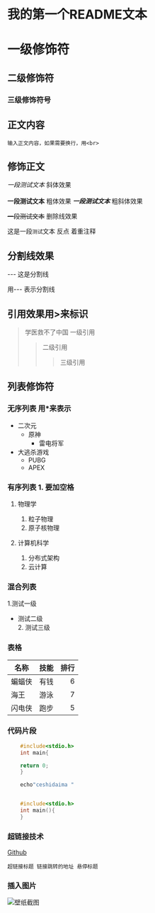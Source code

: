 # 我的第一个README文本
# 一级修饰符
## 二级修饰符
### 三级修饰符号

## 正文内容
	输入正文内容，如果需要换行，用<br>

## 修饰正文
	
*一段测试文本*		斜体效果<br>	
**一段测试文本**	粗体效果
***一段测试文本***	粗斜体效果

~~一段测试文本~~ 	删除线效果

这是一段`测试`文本	反点 着重注释
## 分割线效果

--- 这是分割线

用\-\-\- 表示分割线

## 引用效果用\>来标识

>学医救不了中国 一级引用
>>二级引用
>>>三级引用

## 列表修饰符
### 无序列表 用\*来表示
* 二次元
  * 原神
    * 雷电将军
* 大逃杀游戏
  * PUBG
  * APEX

### 有序列表 1. 要加空格
1. 物理学
   1. 粒子物理
   2. 原子核物理

2. 计算机科学
   1. 分布式架构
   2. 云计算

### 混合列表
1.测试一级
  * 测试二级 <br>
    2. 测试三级


### 表格
名称|技能|排行
--|:--:|--:|
蝙蝠侠|有钱|6
海王|游泳|7
闪电侠|跑步|5

### 代码片段

```c
	#include<stdio.h>
	int main{

	return 0;
	}

```

```bash
	echo"ceshidaima "

```

```cpp

	#include<stdio.h>
	int main(){
	}

```

### 超链接技术

[Github](https://www.github.com "abc")

	超链接标题 链接跳转的地址 悬停标题

### 插入图片
![壁纸截图](C:/Users/FYY/Desktop/图片1.jpg "点击查看壁纸截图")


